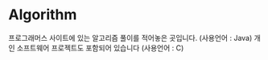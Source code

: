 # Algorithm


프로그래머스 사이트에 있는 알고리즘 풀이를 적어놓은 곳입니다. (사용언어 : Java)
개인 소프트웨어 프로젝트도 포함되어 있습니다 (사용언어 : C)


